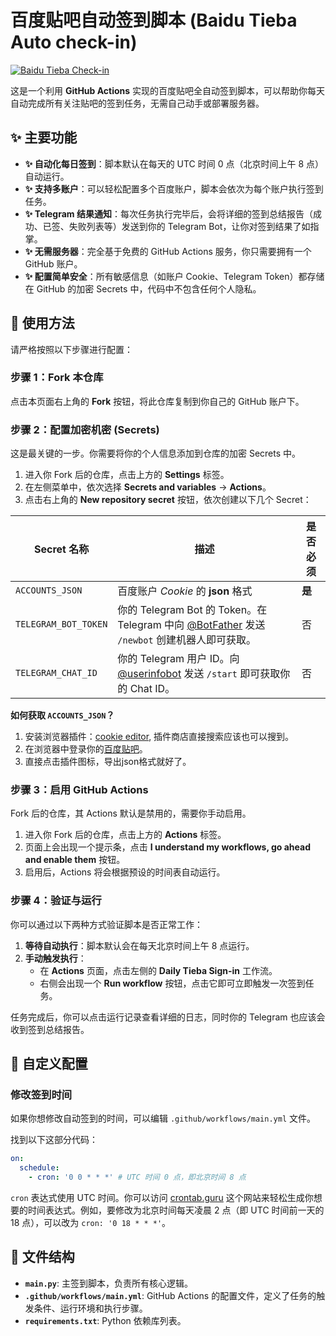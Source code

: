 
# 百度贴吧自动签到脚本 (Baidu Tieba Auto check-in)

[![Baidu Tieba Check-in](https://github.com/twj0/baidutieba_auto-checkin/actions/workflows/main.yml/badge.svg)](https://github.com/twj0/baidutieba_auto-checkin/actions/workflows/main.yml)

这是一个利用 **GitHub Actions** 实现的百度贴吧全自动签到脚本，可以帮助你每天自动完成所有关注贴吧的签到任务，无需自己动手或部署服务器。

## ✨ 主要功能

- **✨ 自动化每日签到**：脚本默认在每天的 UTC 时间 0 点（北京时间上午 8 点）自动运行。
- **✨ 支持多账户**：可以轻松配置多个百度账户，脚本会依次为每个账户执行签到任务。
- **✨ Telegram 结果通知**：每次任务执行完毕后，会将详细的签到总结报告（成功、已签、失败列表等）发送到你的 Telegram Bot，让你对签到结果了如指掌。
- **✨ 无需服务器**：完全基于免费的 GitHub Actions 服务，你只需要拥有一个 GitHub 账户。
- **✨ 配置简单安全**：所有敏感信息（如账户 Cookie、Telegram Token）都存储在 GitHub 的加密 Secrets 中，代码中不包含任何个人隐私。

## 🚀 使用方法

请严格按照以下步骤进行配置：

### 步骤 1：Fork 本仓库

点击本页面右上角的 **Fork** 按钮，将此仓库复制到你自己的 GitHub 账户下。

### 步骤 2：配置加密机密 (Secrets)

这是最关键的一步。你需要将你的个人信息添加到仓库的加密 Secrets 中。

1.  进入你 Fork 后的仓库，点击上方的 **Settings** 标签。
2.  在左侧菜单中，依次选择 **Secrets and variables** -> **Actions**。
3.  点击右上角的 **New repository secret** 按钮，依次创建以下几个 Secret：

| Secret 名称          | 描述                                                                                                                              | 是否必须 |
| -------------------- | --------------------------------------------------------------------------------------------------------------------------------- | -------- |
| `ACCOUNTS_JSON`         | 百度账户 *Cookie* 的 **json** 格式                                       | **是**   |
| `TELEGRAM_BOT_TOKEN` | 你的 Telegram Bot 的 Token。在 Telegram 中向 [@BotFather](https://t.me/BotFather) 发送 `/newbot` 创建机器人即可获取。              | 否       |
| `TELEGRAM_CHAT_ID`   | 你的 Telegram 用户 ID。向 [@userinfobot](https://t.me/userinfobot) 发送 `/start` 即可获取你的 Chat ID。                            | 否       |

**如何获取 `ACCOUNTS_JSON`？**
1. 安装浏览器插件：[cookie editor](https://cookieeditor.org/), 插件商店直接搜索应该也可以搜到。
2. 在浏览器中登录你的[百度贴吧](https://tieba.baidu.com/)。
3. 直接点击插件图标，导出json格式就好了。
### 步骤 3：启用 GitHub Actions

Fork 后的仓库，其 Actions 默认是禁用的，需要你手动启用。

1.  进入你 Fork 后的仓库，点击上方的 **Actions** 标签。
2.  页面上会出现一个提示条，点击 **I understand my workflows, go ahead and enable them** 按钮。
3.  启用后，Actions 将会根据预设的时间表自动运行。

### 步骤 4：验证与运行

你可以通过以下两种方式验证脚本是否正常工作：

1.  **等待自动执行**：脚本默认会在每天北京时间上午 8 点运行。
2.  **手动触发执行**：
    *   在 **Actions** 页面，点击左侧的 **Daily Tieba Sign-in** 工作流。
    *   右侧会出现一个 **Run workflow** 按钮，点击它即可立即触发一次签到任务。

任务完成后，你可以点击运行记录查看详细的日志，同时你的 Telegram 也应该会收到签到总结报告。

## 🔧 自定义配置

### 修改签到时间

如果你想修改自动签到的时间，可以编辑 `.github/workflows/main.yml` 文件。

找到以下这部分代码：

```yaml
on:
  schedule:
    - cron: '0 0 * * *' # UTC 时间 0 点，即北京时间 8 点
```

`cron` 表达式使用 UTC 时间。你可以访问 [crontab.guru](https://crontab.guru/) 这个网站来轻松生成你想要的时间表达式。例如，要修改为北京时间每天凌晨 2 点（即 UTC 时间前一天的 18 点），可以改为 `cron: '0 18 * * *'`。

## 📂 文件结构

- **`main.py`**: 主签到脚本，负责所有核心逻辑。
- **`.github/workflows/main.yml`**: GitHub Actions 的配置文件，定义了任务的触发条件、运行环境和执行步骤。
- **`requirements.txt`**: Python 依赖库列表。



